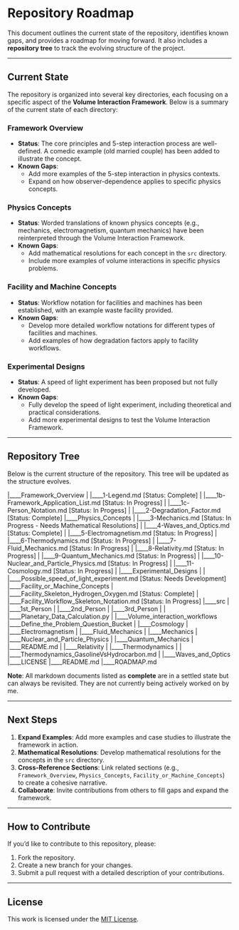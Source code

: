 # Repository Roadmap

This document outlines the current state of the repository, identifies known gaps, and provides a roadmap for moving forward. It also includes a **repository tree** to track the evolving structure of the project.

---

## Current State

The repository is organized into several key directories, each focusing on a specific aspect of the **Volume Interaction Framework**. Below is a summary of the current state of each directory:

### Framework Overview
- **Status**: The core principles and 5-step interaction process are well-defined. A comedic example (old married couple) has been added to illustrate the concept.
- **Known Gaps**:
  - Add more examples of the 5-step interaction in physics contexts.
  - Expand on how observer-dependence applies to specific physics concepts.

### Physics Concepts
- **Status**: Worded translations of known physics concepts (e.g., mechanics, electromagnetism, quantum mechanics) have been reinterpreted through the Volume Interaction Framework.
- **Known Gaps**:
  - Add mathematical resolutions for each concept in the `src` directory.
  - Include more examples of volume interactions in specific physics problems.

### Facility and Machine Concepts
- **Status**: Workflow notation for facilities and machines has been established, with an example waste facility provided.
- **Known Gaps**:
  - Develop more detailed workflow notations for different types of facilities and machines.
  - Add examples of how degradation factors apply to facility workflows.

### Experimental Designs
- **Status**: A speed of light experiment has been proposed but not fully developed.
- **Known Gaps**:
  - Fully develop the speed of light experiment, including theoretical and practical considerations.
  - Add more experimental designs to test the Volume Interaction Framework.

---

## Repository Tree

Below is the current structure of the repository. This tree will be updated as the structure evolves.

|____Framework_Overview
| |____1-Legend.md [Status: Complete]
| |____1b-Framework_Application_List.md [Status: In Progress]
| |____1c-Person_Notation.md [Status: In Progess]
| |____2-Degradation_Factor.md [Status: Complete]
|____Physics_Concepts
| |____3-Mechanics.md [Status: In Progress - Needs Mathematical Resolutions]
| |____4-Waves_and_Optics.md [Status: Complete]
| |____5-Electromagnetism.md [Status: In Progress]
| |____6-Thermodynamics.md [Status: In Progress]
| |____7-Fluid_Mechanics.md [Status: In Progress]
| |____8-Relativity.md [Status: In Progress]
| |____9-Quantum_Mechanics.md [Status: In Progress]
| |____10-Nuclear_and_Particle_Physics.md [Status: In Progress]
| |____11-Cosmology.md [Status: In Progress]
| |____Experimental_Designs
| | |____Possible_speed_of_light_experiment.md [Status: Needs Development]
|____Facility_or_Machine_Concepts
| |____Facility_Skeleton_Hydrogen_Oxygen.md [Status: Complete]
| |____Facility_Workflow_Skeleton_Notation.md [Status: In Progress]
|____src
| |____1st_Person
| |____2nd_Person
| |____3rd_Person
| | |____Planetary_Data_Calculation.py
| |____Volume_interaction_workflows
|____Define_the_Problem_Question_Bucket
| |____Cosmology
| |____Electromagnetism
| |____Fluid_Mechanics
| |____Mechanics
| |____Nuclear_and_Particle_Physics
| |____Quantum_Mechanics
| |____README.md
| |____Relativity
| |____Thermodynamics
| | |____Thermodynamics_GasolineVsHydrocarbon.md
| |____Waves_and_Optics
|____LICENSE
|____README.md
|____ROADMAP.md


**Note**: All markdown documents listed as **complete** are in a settled state but can always be revisited. They are not currently being actively worked on by me.

---

## Next Steps

1. **Expand Examples**: Add more examples and case studies to illustrate the framework in action.
2. **Mathematical Resolutions**: Develop mathematical resolutions for the concepts in the `src` directory.
3. **Cross-Reference Sections**: Link related sections (e.g., `Framework_Overview`, `Physics_Concepts`, `Facility_or_Machine_Concepts`) to create a cohesive narrative.
4. **Collaborate**: Invite contributions from others to fill gaps and expand the framework.

---

## How to Contribute

If you’d like to contribute to this repository, please:
1. Fork the repository.
2. Create a new branch for your changes.
3. Submit a pull request with a detailed description of your contributions.

---

## License

This work is licensed under the [MIT License](../LICENSE).
